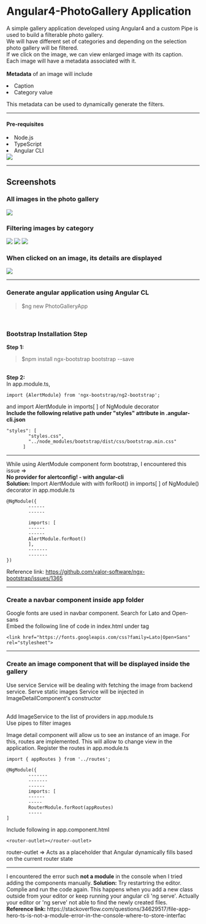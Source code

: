 # Angular4-PhotoGallery Application
A simple gallery application developed using Angular4 and a custom Pipe is used to build a filterable photo gallery. <br>
We will have different set of categories and depending on the selection photo gallery will be filtered.<br>
If we click on the image, we can view enlarged image with its caption.<br>
Each image will have a metadata associated with it. <br><br>
<strong>Metadata</strong> of an image will include
<li>Caption</li>
<li>Category value</li>

This metadata can be used to dynamically generate the filters.

<hr>
<h4>Pre-requisites</h4>
<li>Node.js</li>
<li>TypeScript</li>
<li>Angular CLI</li>
<img src="https://github.com/patilankita79/Angular4-PhotoGallery/blob/master/Screenshots/NodeJS_TS_CLI_INFO.png"/>

<hr>
<h2>Screenshots</h2>
<h3>All images in the photo gallery</h3>
<img src="https://github.com/patilankita79/Angular4-PhotoGallery/blob/master/Screenshots/AllImages.png" />
<h3>Filtering images by category </h3>
<img src="https://github.com/patilankita79/Angular4-PhotoGallery/blob/master/Screenshots/ByBoats.png" />
<img src="https://github.com/patilankita79/Angular4-PhotoGallery/blob/master/Screenshots/ByCamping.png" />
<img src="https://github.com/patilankita79/Angular4-PhotoGallery/blob/master/Screenshots/ByLibrary.png" />
<h3>When clicked on an image, its details are displayed</h3>
<img src="https://github.com/patilankita79/Angular4-PhotoGallery/blob/master/Screenshots/ImageWithCaption.png" />
<hr>
<h3>Generate angular application using Angular CL</h3>
<blockquote>$ng new PhotoGalleryApp</blockquote>
<br>
<h3>Bootstrap Installation Step</h3>
<strong>Step 1:</strong>
<blockquote>$npm install ngx-bootstrap bootstrap --save</blockquote>
<br>
<strong>Step 2:</strong><br>
In app.module.ts, <br>

```
import {AlertModule} from 'ngx-bootstrap/ng2-bootstrap';
```

and import AlertModule in imports[ ] of NgModule decorator
<br>
<strong>Include the following relative path under "styles" attribute in .angular-cli.json</strong>

```
"styles": [
        "styles.css",
        "../node_modules/bootstrap/dist/css/bootstrap.min.css"
      ]
```

<hr>
While using AlertModule component form bootstrap, I encountered this issue => <br>
<strong>No provider for alertconfig! - with angular-cli</strong>
<br>
<strong>Solution: </strong> Import AlertModule with with forRoot() in imports[ ] of NgModule() decorator in app.module.ts <br>

```
@NgModule({ 
        ------
        ------
        
        imports: [
        ------
        ------
        AlertModule.forRoot()
        ],
        -------
        -------
})
```
Reference link: https://github.com/valor-software/ngx-bootstrap/issues/1365
<hr>
<h3>Create a navbar component inside app folder</h3>
Google fonts are used in navbar component. Search for Lato and Open-sans<br>
Embed the following line of code in index.html under <head> tag

```
<link href="https://fonts.googleapis.com/css?family=Lato|Open+Sans" rel="stylesheet">
```
<hr>
<h3>Create an image component that will be displayed inside the gallery</h3>

Use service
Service will be dealing with fetching the image from backend service. Serve static images
Service will be injected in ImageDetailComponent's constructor

<br>
Add ImageService to the list of providers in app.module.ts



<br>
Use pipes to filter images

Image detail component will allow us to see an instance of an image. For this, routes are implemented. This will allow to change view in the application. Register the routes in app.module.ts

```
import { appRoutes } from '../routes';

@NgModule({
        -------
        -------
        ------
        imports: [ 
        ------
        -----
        RouterModule.forRoot(appRoutes)
        -----
]
```


Include following in app.component.html
```
<router-outlet></router-outlet> 
```

router-outlet => Acts as a placeholder that Angular dynamically fills based on the current router state

<hr>
I encountered the error such <strong>not a module</strong> in the console when I tried adding the components manually.
<strong>Solution:</strong> Try restartring the editor. Complie and run the code again. This happens when you add a new class outside from your editor or keep running your angular cli 'ng serve'. Actually your editor or 'ng serve' not able to find the newly created files.<br>
<strong>Reference link: </strong> https://stackoverflow.com/questions/34629517/file-app-hero-ts-is-not-a-module-error-in-the-console-where-to-store-interfac



